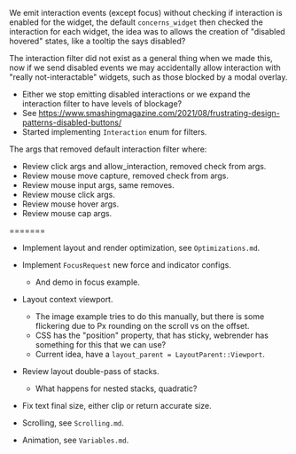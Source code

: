 We emit interaction events (except focus) without checking if interaction is enabled for the widget, the default
`concerns_widget` then checked the interaction for each widget, the idea was to allows the creation of "disabled hovered"
states, like a tooltip the says disabled?

The interaction filter did not exist as a general thing when we made this, now if we send disabled events we may accidentally
allow interaction with "really not-interactable" widgets, such as those blocked by a modal overlay.

* Either we stop emitting disabled interactions or we expand the interaction filter to have levels of blockage?
* See https://www.smashingmagazine.com/2021/08/frustrating-design-patterns-disabled-buttons/
* Started implementing `Interaction` enum for filters.

The args that removed default interaction filter where:

* Review click args and allow_interaction, removed check from args.
* Review mouse move capture, removed check from args.
* Review mouse input args, same removes.
* Review mouse click args.
* Review mouse hover args.
* Review mouse cap args.

=======

* Implement layout and render optimization, see `Optimizations.md`.

* Implement `FocusRequest` new force and indicator configs.
    - And demo in focus example.

* Layout context viewport.
    - The image example tries to do this manually, but there is some flickering due to Px rounding on the scroll vs on the offset.
    - CSS has the "position" property, that has sticky, webrender has something for this that we can use?
    - Current idea, have a `layout_parent = LayoutParent::Viewport`.

* Review layout double-pass of stacks.
    - What happens for nested stacks, quadratic?
* Fix text final size, either clip or return accurate size.

* Scrolling, see `Scrolling.md`.
* Animation, see `Variables.md`.